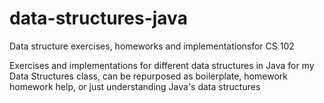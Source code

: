 # data-structures-java
Data structure exercises, homeworks and implementationsfor CS 102 

Exercises and implementations for different data structures in Java for my Data Structures class, can be repurposed as boilerplate, homework homework help, or just understanding Java's data structures
